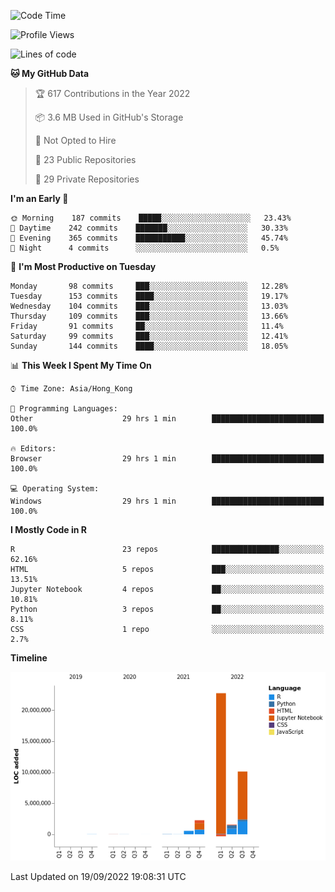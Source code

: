 

<!--**wt12318/wt12318** is a ✨ _special_ ✨ repository because its `README.md` (this file) appears on your GitHub profile.-->

<!--START_SECTION:waka-->
![Code Time](http://img.shields.io/badge/Code%20Time-549%20hrs%2037%20mins-blue)

![Profile Views](http://img.shields.io/badge/Profile%20Views-0-blue)

![Lines of code](https://img.shields.io/badge/From%20Hello%20World%20I%27ve%20Written-37%20Million%20lines%20of%20code-blue)

**🐱 My GitHub Data** 

> 🏆 617 Contributions in the Year 2022
 > 
> 📦 3.6 MB Used in GitHub's Storage 
 > 
> 🚫 Not Opted to Hire
 > 
> 📜 23 Public Repositories 
 > 
> 🔑 29 Private Repositories  
 > 
**I'm an Early 🐤** 

```text
🌞 Morning    187 commits    █████░░░░░░░░░░░░░░░░░░░░   23.43% 
🌆 Daytime    242 commits    ███████░░░░░░░░░░░░░░░░░░   30.33% 
🌃 Evening    365 commits    ███████████░░░░░░░░░░░░░░   45.74% 
🌙 Night      4 commits      ░░░░░░░░░░░░░░░░░░░░░░░░░   0.5%

```
📅 **I'm Most Productive on Tuesday** 

```text
Monday       98 commits     ███░░░░░░░░░░░░░░░░░░░░░░   12.28% 
Tuesday      153 commits    ████░░░░░░░░░░░░░░░░░░░░░   19.17% 
Wednesday    104 commits    ███░░░░░░░░░░░░░░░░░░░░░░   13.03% 
Thursday     109 commits    ███░░░░░░░░░░░░░░░░░░░░░░   13.66% 
Friday       91 commits     ██░░░░░░░░░░░░░░░░░░░░░░░   11.4% 
Saturday     99 commits     ███░░░░░░░░░░░░░░░░░░░░░░   12.41% 
Sunday       144 commits    ████░░░░░░░░░░░░░░░░░░░░░   18.05%

```


📊 **This Week I Spent My Time On** 

```text
⌚︎ Time Zone: Asia/Hong_Kong

💬 Programming Languages: 
Other                    29 hrs 1 min        █████████████████████████   100.0%

🔥 Editors: 
Browser                  29 hrs 1 min        █████████████████████████   100.0%

💻 Operating System: 
Windows                  29 hrs 1 min        █████████████████████████   100.0%

```

**I Mostly Code in R** 

```text
R                        23 repos            ███████████████░░░░░░░░░░   62.16% 
HTML                     5 repos             ███░░░░░░░░░░░░░░░░░░░░░░   13.51% 
Jupyter Notebook         4 repos             ██░░░░░░░░░░░░░░░░░░░░░░░   10.81% 
Python                   3 repos             ██░░░░░░░░░░░░░░░░░░░░░░░   8.11% 
CSS                      1 repo              ░░░░░░░░░░░░░░░░░░░░░░░░░   2.7%

```


**Timeline**

![Chart not found](https://raw.githubusercontent.com/wt12318/wt12318/main/charts/bar_graph.png) 


 Last Updated on 19/09/2022 19:08:31 UTC
<!--END_SECTION:waka-->


